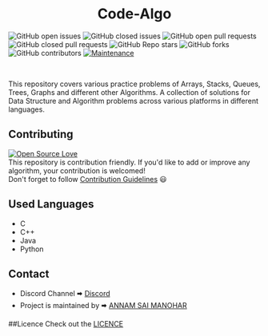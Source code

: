 <h1 align="center"> Code-Algo </h1>

![GitHub open issues](https://img.shields.io/github/issues-raw/saimanoharhm/Code-Algo?color=%23f&logo=Github)
![GitHub closed issues](https://img.shields.io/github/issues-closed-raw/saimanoharhm/Code-Algo?color=%2300&logo=Github)
![GitHub open pull requests](https://img.shields.io/github/issues-pr-raw/saimanoharhm/Code-Algo/pulls?logo=Github)
![GitHub closed pull requests](https://img.shields.io/github/issues-pr-closed-raw/saimanoharhm/Code-Algo?logo=Github)
![GitHub Repo stars](https://img.shields.io/github/stars/saimanoharhm/Code-Algo?color=%233493eb&logo=Github)
![GitHub forks](https://img.shields.io/github/forks/saimanoharhm/Code-Algo?color=%233493eb&label=Forks&logo=Github)
![GitHub contributors](https://img.shields.io/github/contributors/saimanoharhm/Code-Algo?logo=Github)
[![Maintenance](https://img.shields.io/badge/Maintained%3F-yes-green.svg)](https://GitHub.com/Naereen/StrapDown.js/graphs/commit-activity)

<br>


This repository covers various practice problems of Arrays, Stacks, Queues, Trees, Graphs and different other Algorithms. A collection of solutions for Data Structure and Algorithm problems across various platforms in different languages.  
## Contributing  
[![Open Source Love](https://badges.frapsoft.com/os/v2/open-source.svg?v=103)](https://github.com/ellerbrock/open-source-badges/)
<br>
This repository is contribution friendly. If you'd like to add or improve any algorithm, your contribution is welcomed!  
Don't forget to follow [Contribution Guidelines](Contribution_Guidelines.md) 😃  

## Used Languages  
* C
* C++
* Java
* Python

## Contact  
* Discord Channel 🠮 [Discord](https://discord.gg/uzXhZbVt)  
* Project is maintained by 🠮 [ANNAM SAI MANOHAR](https://github.com/saimanoharhm)  

##Licence
Check out the [LICENCE](LICENCE)


